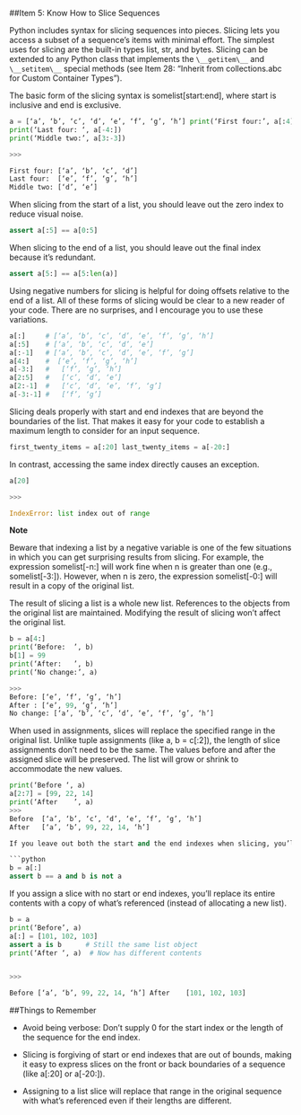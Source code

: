 ##Item 5: Know How to Slice Sequences

Python includes syntax for slicing sequences into pieces. Slicing lets you access a subset of a sequence’s items with minimal effort. The simplest uses for slicing are the built-in types list, str, and bytes. Slicing can be extended to any Python class that implements the `\__getitem\__` and `\__setitem\__` special methods (see Item 28: “Inherit from collections.abc for Custom Container Types”).

The basic form of the slicing syntax is somelist[start:end], where start is inclusive and end is exclusive.

```python
a = [‘a’, ‘b’, ‘c’, ‘d’, ‘e’, ‘f’, ‘g’, ‘h’] print(‘First four:’, a[:4])
print(‘Last four: ‘, a[-4:]) 
print(‘Middle two:’, a[3:-3])

>>>

First four: [‘a’, ‘b’, ‘c’, ‘d’] 
Last four:	[‘e’, ‘f’, ‘g’, ‘h’] 
Middle two: [‘d’, ‘e’]
```

When slicing from the start of a list, you should leave out the zero index to reduce visual noise.

```python
assert a[:5] == a[0:5]
```

When slicing to the end of a list, you should leave out the final index because it’s redundant.

```python
assert a[5:] == a[5:len(a)]
```

Using negative numbers for slicing is helpful for doing offsets relative to the end of a list.
All of these forms of slicing would be clear to a new reader of your code. There are no surprises, and I encourage you to use these variations.

```python
a[:]	 # [‘a’, ‘b’, ‘c’, ‘d’, ‘e’, ‘f’, ‘g’, ‘h’] 
a[:5]	 # [‘a’, ‘b’, ‘c’, ‘d’, ‘e’]
a[:-1]	 # [‘a’, ‘b’, ‘c’, ‘d’, ‘e’, ‘f’, ‘g’]
a[4:]	 #  [‘e’, ‘f’, ‘g’, ‘h’]
a[-3:]	 #   [‘f’, ‘g’, ‘h’]
a[2:5]	 #   [‘c’, ‘d’, ‘e’]
a[2:-1]	 #   [‘c’, ‘d’, ‘e’, ‘f’, ‘g’] 
a[-3:-1] #   [‘f’, ‘g’]

```

Slicing deals properly with start and end indexes that are beyond the boundaries of the list. That makes it easy for your code to establish a maximum length to consider for an input sequence.

```python
first_twenty_items = a[:20] last_twenty_items = a[-20:]
```

In contrast, accessing the same index directly causes an exception. 

```python
a[20]

>>>

IndexError: list index out of range
```

**Note**

Beware that indexing a list by a negative variable is one of the few situations in which you can get surprising results from slicing. For example, the expression somelist[-n:] will work fine when n is greater than one (e.g.,
somelist[-3:]). However, when n is zero, the expression somelist[-0:] will result in a copy of the original list.


The result of slicing a list is a whole new list. References to the objects from the original list are maintained. Modifying the result of slicing won’t affect the original list.

```python
b = a[4:] 
print(‘Before:	’, b) 
b[1] = 99 
print(‘After:	’, b) 
print(‘No change:’, a)

>>>
Before: [‘e’, ‘f’, ‘g’, ‘h’]
After : [‘e’, 99, ‘g’, ‘h’]
No change: [‘a’, ‘b’, ‘c’, ‘d’, ‘e’, ‘f’, ‘g’, ‘h’]

```

When used in assignments, slices will replace the specified range in the original list. Unlike tuple assignments (like a, b = c[:2]), the length of slice assignments don’t need to be the same. The values before and after the assigned slice will be preserved. The list will grow or shrink to accommodate the new values.

```python
print(‘Before ‘, a) 
a[2:7] = [99, 22, 14] 
print(‘After	’, a) 
>>>
Before	[‘a’, ‘b’, ‘c’, ‘d’, ‘e’, ‘f’, ‘g’, ‘h’] 
After	[‘a’, ‘b’, 99, 22, 14, ‘h’]

If you leave out both the start and the end indexes when slicing, you’ll end up with a copy of the original list.

```python
b = a[:]
assert b == a and b is not a
```

If you assign a slice with no start or end indexes, you’ll replace its entire contents with a copy of what’s referenced (instead of allocating a new list).

```python
b = a 
print(‘Before’, a)
a[:] = [101, 102, 103] 
assert a is b      # Still the same list object
print(‘After ‘, a)  # Now has different contents


>>>

Before [‘a’, ‘b’, 99, 22, 14, ‘h’] After	[101, 102, 103]
```

##Things to Remember

* Avoid being verbose: Don’t supply 0 for the start index or the length of the sequence for the end index.

* Slicing is forgiving of start or end indexes that are out of bounds, making it easy to express slices on the front or back boundaries of a sequence (like a[:20] or
a[-20:]).

* Assigning to a list slice will replace that range in the original sequence with what’s referenced even if their lengths are different.